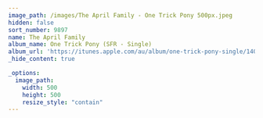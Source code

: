```yaml
---
image_path: /images/The April Family - One Trick Pony 500px.jpeg
hidden: false
sort_number: 9897
name: The April Family
album_name: One Trick Pony (SFR - Single)
album_url: 'https://itunes.apple.com/au/album/one-trick-pony-single/1405487614'
_hide_content: true

_options:
  image_path:
    width: 500
    height: 500
    resize_style: "contain"
---
```


